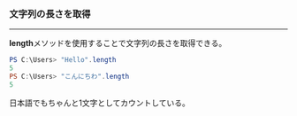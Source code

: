### 文字列の長さを取得

---

**length**メソッドを使用することで文字列の長さを取得できる。

```powershell
PS C:\Users> "Hello".length
5
PS C:\Users> "こんにちわ".length
5
```

日本語でもちゃんと1文字としてカウントしている。
